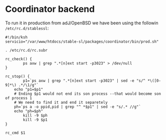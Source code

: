 # Coordinator backend

To run it in production from adJ/OpenBSD we have been using the followin
`/etc/rc.d/stablessl`:

```
#!/bin/ksh
servicio="/var/www/htdocs/stable-sl/packages/coordinator/bin/prod.sh"

. /etc/rc.d/rc.subr

rc_check() {
        ps axw | grep ".*[n]ext start -p3023" > /dev/null
}

rc_stop() {
        p1=`ps axw | grep ".*[n]ext start -p3023" | sed -e "s/^ *\([0-9]*\) .*/\1/g"`
	echo "p1=$p1"
	# Ending $p1 would not end its son process --that would become son of process 1
	# We need to find it and end it separetely
	ph=`ps a -o ppid,pid | grep "^ *$p1" | sed -e "s/.* //g"`
	echo "ph=$ph"
        kill -9 $ph
        kill -9 $p1
}

rc_cmd $1
```

